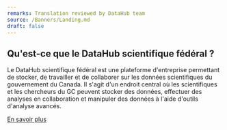 ```yaml
---
remarks: Translation reviewed by DataHub team
source: /Banners/Landing.md
draft: false
---
```


## Qu'est-ce que le DataHub scientifique fédéral ?

Le DataHub scientifique fédéral est une plateforme d'entreprise permettant de stocker, de travailler et de collaborer sur les données scientifiques du gouvernement du Canada. Il s'agit d'un endroit central où les scientifiques et les chercheurs du GC peuvent stocker des données, effectuer des analyses en collaboration et manipuler des données à l'aide d'outils d'analyse avancés.

[En savoir plus]()
